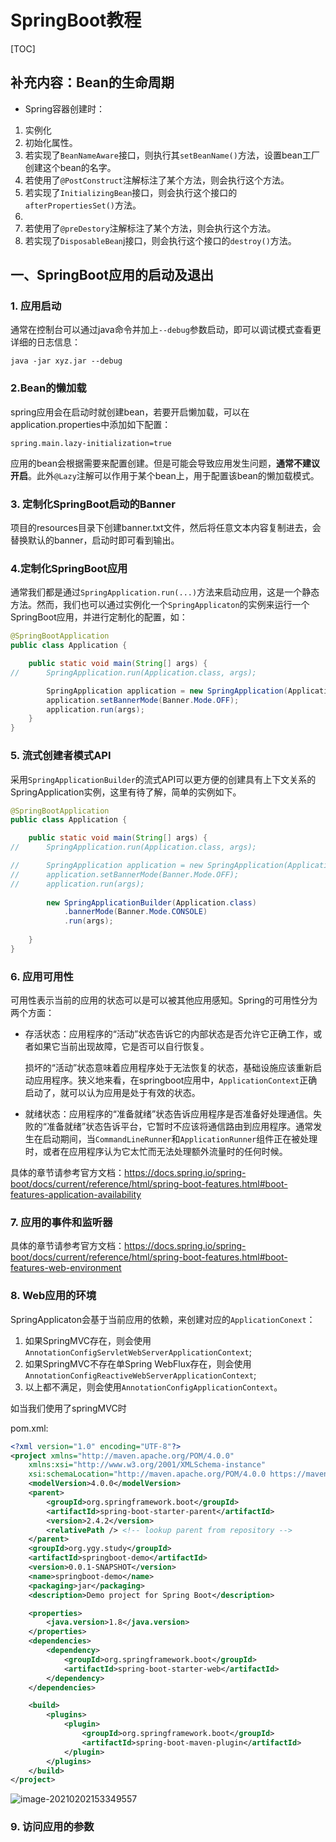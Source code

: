 # SpringBoot教程

[TOC]



## 补充内容：Bean的生命周期

- Spring容器创建时：

1. 实例化
2. 初始化属性。
3. 若实现了`BeanNameAware`接口，则执行其`setBeanName()`方法，设置bean工厂创建这个bean的名字。
4. 若使用了``@PostConstruct``注解标注了某个方法，则会执行这个方法。
5. 若实现了`InitializingBean`接口，则会执行这个接口的`afterPropertiesSet()`方法。
6. 
7. 若使用了`@preDestory`注解标注了某个方法，则会执行这个方法。
8. 若实现了`DisposableBean`j接口，则会执行这个接口的`destroy()`方法。





## 一、SpringBoot应用的启动及退出

### 1. 应用启动

通常在控制台可以通过java命令并加上`--debug`参数启动，即可以调试模式查看更详细的日志信息：

```shell
java -jar xyz.jar --debug
```

### 2.Bean的懒加载

spring应用会在启动时就创建bean，若要开启懒加载，可以在application.properties中添加如下配置：

```properties
spring.main.lazy-initialization=true
```

应用的bean会根据需要来配置创建。但是可能会导致应用发生问题，**通常不建议开启**。此外`@Lazy`注解可以作用于某个bean上，用于配置该bean的懒加载模式。

### 3. 定制化SpringBoot启动的Banner

项目的resources目录下创建banner.txt文件，然后将任意文本内容复制进去，会替换默认的banner，启动时即可看到输出。

### 4.定制化SpringBoot应用

通常我们都是通过`SpringApplication.run(...)`方法来启动应用，这是一个静态方法。然而，我们也可以通过实例化一个`SpringApplicaton`的实例来运行一个SpringBoot应用，并进行定制化的配置，如：

```java
@SpringBootApplication
public class Application {

	public static void main(String[] args) {
//		SpringApplication.run(Application.class, args);

		SpringApplication application = new SpringApplication(Application.class);
		application.setBannerMode(Banner.Mode.OFF);
		application.run(args);
	}
}
```

### 5. 流式创建者模式API

采用`SpringApplicationBuilder`的流式API可以更方便的创建具有上下文关系的SpringApplication实例，这里有待了解，简单的实例如下。

```java
@SpringBootApplication
public class Application {

	public static void main(String[] args) {
//		SpringApplication.run(Application.class, args);

//		SpringApplication application = new SpringApplication(Application.class);
//		application.setBannerMode(Banner.Mode.OFF);
//		application.run(args);
		
		new SpringApplicationBuilder(Application.class)
			.bannerMode(Banner.Mode.CONSOLE)
			.run(args);
			
	}
}
```

### 6. 应用可用性

可用性表示当前的应用的状态可以是可以被其他应用感知。Spring的可用性分为两个方面：

- 存活状态：应用程序的“活动”状态告诉它的内部状态是否允许它正确工作，或者如果它当前出现故障，它是否可以自行恢复。

  损坏的“活动”状态意味着应用程序处于无法恢复的状态，基础设施应该重新启动应用程序。狭义地来看，在springboot应用中，`ApplicationContext`正确启动了，就可以认为应用是处于有效的状态。

- 就绪状态：应用程序的“准备就绪”状态告诉应用程序是否准备好处理通信。失败的“准备就绪”状态告诉平台，它暂时不应该将通信路由到应用程序。通常发生在启动期间，当`CommandLineRunner`和`ApplicationRunner`组件正在被处理时，或者在应用程序认为它太忙而无法处理额外流量时的任何时候。

具体的章节请参考官方文档：https://docs.spring.io/spring-boot/docs/current/reference/html/spring-boot-features.html#boot-features-application-availability

### 7. 应用的事件和监听器

具体的章节请参考官方文档：https://docs.spring.io/spring-boot/docs/current/reference/html/spring-boot-features.html#boot-features-web-environment

### 8. Web应用的环境

SpringApplicaton会基于当前应用的依赖，来创建对应的`ApplicationConext`：

1. 如果SpringMVC存在，则会使用`AnnotationConfigServletWebServerApplicationContext`;
2. 如果SpringMVC不存在单Spring WebFlux存在，则会使用`AnnotationConfigReactiveWebServerApplicationContext`;
3. 以上都不满足，则会使用`AnnotationConfigApplicationContext`。

如当我们使用了springMVC时

pom.xml:

```xml
<?xml version="1.0" encoding="UTF-8"?>
<project xmlns="http://maven.apache.org/POM/4.0.0"
	xmlns:xsi="http://www.w3.org/2001/XMLSchema-instance"
	xsi:schemaLocation="http://maven.apache.org/POM/4.0.0 https://maven.apache.org/xsd/maven-4.0.0.xsd">
	<modelVersion>4.0.0</modelVersion>
	<parent>
		<groupId>org.springframework.boot</groupId>
		<artifactId>spring-boot-starter-parent</artifactId>
		<version>2.4.2</version>
		<relativePath /> <!-- lookup parent from repository -->
	</parent>
	<groupId>org.ygy.study</groupId>
	<artifactId>springboot-demo</artifactId>
	<version>0.0.1-SNAPSHOT</version>
	<name>springboot-demo</name>
	<packaging>jar</packaging>
	<description>Demo project for Spring Boot</description>

	<properties>
		<java.version>1.8</java.version>
	</properties>
	<dependencies>
		<dependency>
			<groupId>org.springframework.boot</groupId>
			<artifactId>spring-boot-starter-web</artifactId>
		</dependency>
	</dependencies>

	<build>
		<plugins>
			<plugin>
				<groupId>org.springframework.boot</groupId>
				<artifactId>spring-boot-maven-plugin</artifactId>
			</plugin>
		</plugins>
	</build>
</project>

```



![image-20210202153349557](C:\Users\Yegenyao\AppData\Roaming\Typora\typora-user-images\image-20210202153349557.png)

### 9. 访问应用的参数

